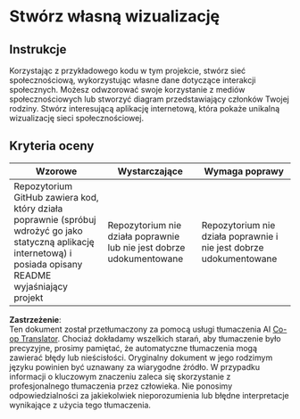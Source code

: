 <!--
CO_OP_TRANSLATOR_METADATA:
{
  "original_hash": "e56df4c0f49357e30ac8fc77aa439dd4",
  "translation_date": "2025-08-24T00:58:55+00:00",
  "source_file": "3-Data-Visualization/13-meaningful-visualizations/assignment.md",
  "language_code": "pl"
}
-->
# Stwórz własną wizualizację

## Instrukcje

Korzystając z przykładowego kodu w tym projekcie, stwórz sieć społecznościową, wykorzystując własne dane dotyczące interakcji społecznych. Możesz odwzorować swoje korzystanie z mediów społecznościowych lub stworzyć diagram przedstawiający członków Twojej rodziny. Stwórz interesującą aplikację internetową, która pokaże unikalną wizualizację sieci społecznościowej.

## Kryteria oceny

Wzorowe | Wystarczające | Wymaga poprawy
--- | --- | --- |
Repozytorium GitHub zawiera kod, który działa poprawnie (spróbuj wdrożyć go jako statyczną aplikację internetową) i posiada opisany README wyjaśniający projekt | Repozytorium nie działa poprawnie lub nie jest dobrze udokumentowane | Repozytorium nie działa poprawnie i nie jest dobrze udokumentowane

**Zastrzeżenie**:  
Ten dokument został przetłumaczony za pomocą usługi tłumaczenia AI [Co-op Translator](https://github.com/Azure/co-op-translator). Chociaż dokładamy wszelkich starań, aby tłumaczenie było precyzyjne, prosimy pamiętać, że automatyczne tłumaczenia mogą zawierać błędy lub nieścisłości. Oryginalny dokument w jego rodzimym języku powinien być uznawany za wiarygodne źródło. W przypadku informacji o kluczowym znaczeniu zaleca się skorzystanie z profesjonalnego tłumaczenia przez człowieka. Nie ponosimy odpowiedzialności za jakiekolwiek nieporozumienia lub błędne interpretacje wynikające z użycia tego tłumaczenia.